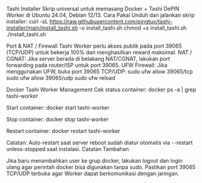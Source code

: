 Tashi Installer
Skrip universal untuk memasang Docker + Tashi DePIN Worker di Ubuntu 24.04, Debian 12/13.
Cara Pakai
Unduh dan jalankan skrip installer:
curl -sL https://raw.githubusercontent.com/pingtux/tashi-installer/main/install_tashi.sh -o install_tashi.sh
chmod +x install_tashi.sh
./install_tashi.sh

Port & NAT / Firewall
Tashi Worker perlu akses publik pada port 39065 (TCP/UDP) untuk bekerja 100% dan menghasilkan reward maksimal.
NAT / CGNAT: Jika server berada di belakang NAT/CGNAT, lakukan port forwarding pada router/ISP untuk port 39065.
UFW Firewall: Jika menggunakan UFW, buka port 39065 TCP/UDP:
sudo ufw allow 39065/tcp
sudo ufw allow 39065/udp
sudo ufw reload

Docker Tashi Worker Management
Cek status container:
docker ps -a | grep tashi-worker

Start container:
docker start tashi-worker

Stop container:
docker stop tashi-worker

Restart container:
docker restart tashi-worker

Catatan: Auto-restart saat server reboot sudah diatur otomatis via --restart unless-stopped saat instalasi.
Catatan Tambahan

Jika baru menambahkan user ke grup docker, lakukan logout dan login ulang agar perintah docker bisa digunakan tanpa sudo.
Pastikan port 39065 TCP/UDP terbuka agar Worker dapat berkomunikasi dengan jaringan.
